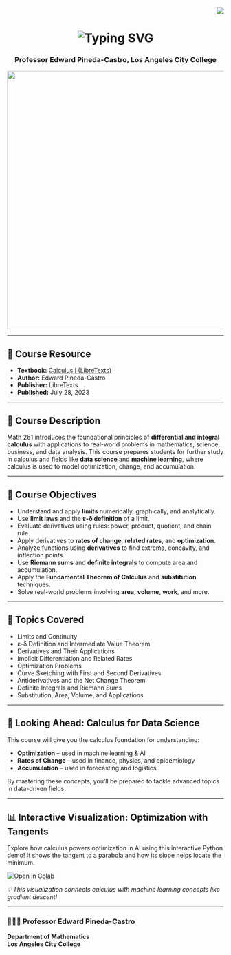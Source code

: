 <!-- Math 261: Calculus I README -->

<div align="right">
    <img src="https://visitor-badge.laobi.icu/badge?page_id=pineda0021.math261&reset=true" />
</div>

<h1 align="center">
    <img src="https://readme-typing-svg.herokuapp.com/?font=Righteous&size=30&center=true&vCenter=true&width=500&height=70&duration=4000&lines=Welcome+to+Math+261;Calculus+I+at+LACC" alt="Typing SVG" />
</h1>

<h3 align="center">Professor Edward Pineda-Castro, Los Angeles City College</h3>

<p align="center">
    <img src="https://raw.githubusercontent.com/pineda0021/Math-261/main/assets/math261-classroom.png" width="600"/>
</p>

<hr/>

<h2>📘 Course Resource</h2>
<ul>
    <li><strong>Textbook:</strong> <a href="https://math.libretexts.org/Courses/Los_Angeles_City_College/MATH_261%3A_Calculus_I" target="_blank">Calculus I (LibreTexts)</a></li>
    <li><strong>Author:</strong> Edward Pineda-Castro</li>
    <li><strong>Publisher:</strong> LibreTexts</li>
    <li><strong>Published:</strong> July 28, 2023</li>
</ul>

<hr/>

<h2>📖 Course Description</h2>
<p>
    Math 261 introduces the foundational principles of <strong>differential and integral calculus</strong> with applications to real-world problems in mathematics, science, business, and data analysis.
    This course prepares students for further study in calculus and fields like <strong>data science</strong> and <strong>machine learning</strong>, where calculus is used to model optimization, change, and accumulation.
</p>

<hr/>

<h2>🎯 Course Objectives</h2>
<ul>
    <li>Understand and apply <strong>limits</strong> numerically, graphically, and analytically.</li>
    <li>Use <strong>limit laws</strong> and the <strong>ε-δ definition</strong> of a limit.</li>
    <li>Evaluate derivatives using rules: power, product, quotient, and chain rule.</li>
    <li>Apply derivatives to <strong>rates of change</strong>, <strong>related rates</strong>, and <strong>optimization</strong>.</li>
    <li>Analyze functions using <strong>derivatives</strong> to find extrema, concavity, and inflection points.</li>
    <li>Use <strong>Riemann sums</strong> and <strong>definite integrals</strong> to compute area and accumulation.</li>
    <li>Apply the <strong>Fundamental Theorem of Calculus</strong> and <strong>substitution</strong> techniques.</li>
    <li>Solve real-world problems involving <strong>area</strong>, <strong>volume</strong>, <strong>work</strong>, and more.</li>
</ul>

<hr/>

<h2>📌 Topics Covered</h2>
<ul>
    <li>Limits and Continuity</li>
    <li>ε-δ Definition and Intermediate Value Theorem</li>
    <li>Derivatives and Their Applications</li>
    <li>Implicit Differentiation and Related Rates</li>
    <li>Optimization Problems</li>
    <li>Curve Sketching with First and Second Derivatives</li>
    <li>Antiderivatives and the Net Change Theorem</li>
    <li>Definite Integrals and Riemann Sums</li>
    <li>Substitution, Area, Volume, and Applications</li>
</ul>

<hr/>

<h2>🚀 Looking Ahead: Calculus for Data Science</h2>
<p>
    This course will give you the calculus foundation for understanding:
</p>
<ul>
    <li><strong>Optimization</strong> – used in machine learning & AI</li>
    <li><strong>Rates of Change</strong> – used in finance, physics, and epidemiology</li>
    <li><strong>Accumulation</strong> – used in forecasting and logistics</li>
</ul>

<p>
    By mastering these concepts, you’ll be prepared to tackle advanced topics in data-driven fields.
</p>

<hr/>

<h2>📊 Interactive Visualization: Optimization with Tangents</h2>
<p>
    Explore how calculus powers optimization in AI using this interactive Python demo! It shows the tangent to a parabola and how its slope helps locate the minimum.
</p>

<p>
    <a href="https://colab.research.google.com/github/pineda0021/Math-261/blob/main/notebooks/Optimization_Tangent_Demo.ipynb" target="_blank">
        <img src="https://colab.research.google.com/assets/colab-badge.svg" alt="Open in Colab"/>
    </a>
</p>

<p><em>💡 This visualization connects calculus with machine learning concepts like gradient descent!</em></p>

<hr/>

<h3>👨🏽‍🏫 Professor Edward Pineda-Castro</h3>
<p>
    <strong>Department of Mathematics</strong><br/>
    <strong>Los Angeles City College</strong>
</p>
